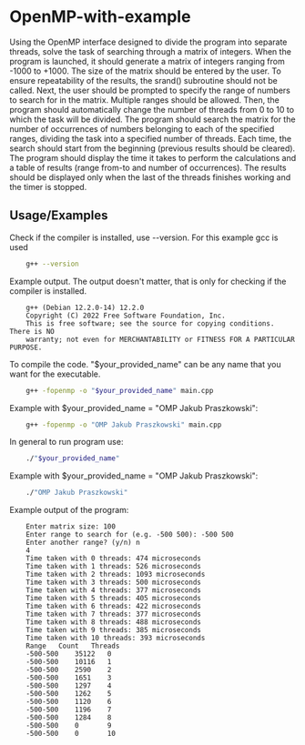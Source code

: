 # OpenMP-with-example
Using the OpenMP interface designed to divide the program into separate threads, solve the task of searching through a matrix of integers.
When the program is launched, it should generate a matrix of integers ranging from -1000 to +1000. The size of the matrix should be entered by the user. To ensure repeatability of the results, the srand() subroutine should not be called.
Next, the user should be prompted to specify the range of numbers to search for in the matrix. Multiple ranges should be allowed.
Then, the program should automatically change the number of threads from 0 to 10 to which the task will be divided. The program should search the matrix for the number of occurrences of numbers belonging to each of the specified ranges, dividing the task into a specified number of threads.
Each time, the search should start from the beginning (previous results should be cleared).
The program should display the time it takes to perform the calculations and a table of results (range from-to and number of occurrences). The results should be displayed only when the last of the threads finishes working and the timer is stopped.
## Usage/Examples
Check if the compiler is installed, use --version. For this example gcc is used
```bash
    g++ --version
```
Example output. The output doesn't matter, that is only for checking if the compiler is installed.
```
    g++ (Debian 12.2.0-14) 12.2.0
    Copyright (C) 2022 Free Software Foundation, Inc.
    This is free software; see the source for copying conditions.  There is NO
    warranty; not even for MERCHANTABILITY or FITNESS FOR A PARTICULAR PURPOSE.
```
To compile the code. "$your_provided_name" can be any name that you want for the executable.
```bash
    g++ -fopenmp -o "$your_provided_name" main.cpp
```
Example with $your_provided_name = "OMP Jakub Praszkowski":
```bash
    g++ -fopenmp -o "OMP Jakub Praszkowski" main.cpp
```
In general to run program use:
```bash
    ./"$your_provided_name"
```
Example with $your_provided_name = "OMP Jakub Praszkowski":

```bash
    ./"OMP Jakub Praszkowski"
```
Example output of the program:
```
    Enter matrix size: 100
    Enter range to search for (e.g. -500 500): -500 500
    Enter another range? (y/n) n
    4
    Time taken with 0 threads: 474 microseconds
    Time taken with 1 threads: 526 microseconds
    Time taken with 2 threads: 1093 microseconds
    Time taken with 3 threads: 500 microseconds
    Time taken with 4 threads: 377 microseconds
    Time taken with 5 threads: 405 microseconds
    Time taken with 6 threads: 422 microseconds
    Time taken with 7 threads: 377 microseconds
    Time taken with 8 threads: 488 microseconds
    Time taken with 9 threads: 385 microseconds
    Time taken with 10 threads: 393 microseconds
    Range	Count	Threads
    -500-500	35122	0
    -500-500	10116	1
    -500-500	2590	2
    -500-500	1651	3
    -500-500	1297	4
    -500-500	1262	5
    -500-500	1120	6
    -500-500	1196	7
    -500-500	1284	8
    -500-500	0	    9
    -500-500	0	    10
```
